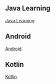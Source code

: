 ## Java Learning
[Java Learning](https://github.com/GlennOu66304/CS-RESOURS-CENTER/blob/master/Java%20Learning/Java_Learning.md). 

## Android
[Android](https://github.com/GlennOu66304/CS-RESOURS-CENTER/blob/master/Java%20Learning/Android%20development.md).  

## Kotlin
[Kotlin](https://github.com/GlennOu66304/CS-RESOURS-CENTER/blob/master/Java%20Learning/Kotlin.md).  
